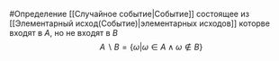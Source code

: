 #Определение 
[[Случайное событие|Событие]] состоящее из [[Элементарный исход(Событие)|элементарных исходов]]  которве входят в $A$, но не входят в $B$
$$A\backslash B=\{\omega|\omega\in A\wedge \omega \notin B\}$$